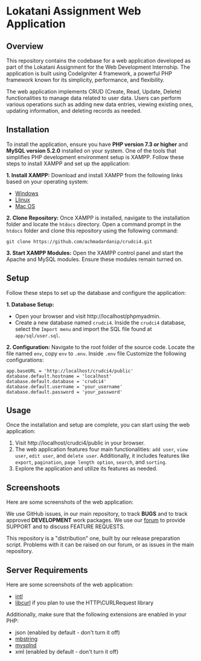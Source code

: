 # Lokatani Assignment Web Application

## Overview

This repository contains the codebase for a web application developed as part of the Lokatani Assignment for the Web Development Internship. The application is built using CodeIgniter 4 framework, a powerful PHP framework known for its simplicity, performance, and flexibility.

The web application implements CRUD (Create, Read, Update, Delete) functionalities to manage data related to user data. Users can perform various operations such as adding new data entries, viewing existing ones, updating information, and deleting records as needed.

## Installation

To install the application, ensure you have **PHP version 7.3 or higher** and **MySQL version 5.2.0** installed on your system. One of the tools that simplifies PHP development environment setup is XAMPP. Follow these steps to install XAMPP and set up the application:

**1. Install XAMPP:** Download and install XAMPP from the following links based on your operating system:

- [Windows](https://sourceforge.net/projects/xampp/files/XAMPP%20Windows/7.4.29/)
- [Llinux](https://sourceforge.net/projects/xampp/files/XAMPP%20Linux/7.4.29/)
- [Mac OS](https://sourceforge.net/projects/xampp/files/XAMPP%20Mac%20OS%20X/7.4.29/)

**2. Clone Repository:** Once XAMPP is installed, navigate to the installation folder and locate the `htdocs` directory. Open a command prompt in the `htdocs` folder and clone this repository using the following command:
```
git clone https://github.com/achmadardanip/crudci4.git
```
**3. Start XAMPP Modules:** Open the XAMPP control panel and start the Apache and MySQL modules. Ensure these modules remain turned on.


## Setup

Follow these steps to set up the database and configure the application:

**1. Database Setup:**
- Open your browser and visit http://localhost/phpmyadmin.
- Create a new database named `crudci4`.
Inside the `crudci4` database, select the `Import menu` and import the SQL file found at `app/sql/user.sql`.

**2. Configuration:**
Navigate to the root folder of the source code. Locate the file named `env`, copy `env` to `.env`. Inside `.env` file Customize the following configurations:
```
app.baseURL = 'http://localhost/crudci4/public'
database.default.hostname = 'localhost'
database.default.database = 'crudci4'
database.default.username = 'your_username'
database.default.password = 'your_password'
```

## Usage
Once the installation and setup are complete, you can start using the web application:

1. Visit http://localhost/crudci4/public in your browser.
2. The web application features four main functionalities: `add user`, `view user`, `edit user`, and `delete user`. Additionally, it includes features like `export`, `pagination`, `page length option`, `search`, and `sorting`.
3. Explore the application and utilize its features as needed.

## Screenshoots

Here are some screenshots of the web application:

We use GitHub issues, in our main repository, to track **BUGS** and to track approved **DEVELOPMENT** work packages.
We use our [forum](http://forum.codeigniter.com) to provide SUPPORT and to discuss
FEATURE REQUESTS.

This repository is a "distribution" one, built by our release preparation script.
Problems with it can be raised on our forum, or as issues in the main repository.

## Server Requirements

Here are some screenshots of the web application:


- [intl](http://php.net/manual/en/intl.requirements.php)
- [libcurl](http://php.net/manual/en/curl.requirements.php) if you plan to use the HTTP\CURLRequest library

Additionally, make sure that the following extensions are enabled in your PHP:

- json (enabled by default - don't turn it off)
- [mbstring](http://php.net/manual/en/mbstring.installation.php)
- [mysqlnd](http://php.net/manual/en/mysqlnd.install.php)
- xml (enabled by default - don't turn it off)
